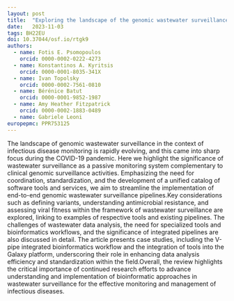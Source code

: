 ```yaml
---
layout: post
title:  "Exploring the landscape of the genomic wastewater surveillance ecosystem: a roadmap towards standardization"
date:   2023-11-03
tags: BH22EU
doi: 10.37044/osf.io/rtgk9
authors:
  - name: Fotis E. Psomopoulos
    orcid: 0000-0002-0222-4273
  - name: Konstantinos A. Kyritsis
    orcid: 0000-0001-8035-341X
  - name: Ivan Topolsky
    orcid: 0000-0002-7561-0810
  - name: Bérénice Batut
    orcid: 0000-0001-9852-1987
  - name: Amy Heather Fitzpatrick
    orcid: 0000-0002-1883-0489
  - name: Gabriele Leoni
europepmc: PPR753125
---
```


The landscape of genomic wastewater surveillance in the context of infectious disease monitoring is rapidly evolving, and this came into sharp focus during the COVID-19 pandemic. Here we highlight the significance of wastewater surveillance as a passive monitoring system complementary to clinical genomic surveillance activities. Emphasizing the need for coordination, standardization, and the development of a unified catalog of software tools and services, we aim to streamline the implementation of end-to-end genomic wastewater surveillance pipelines.Key considerations such as defining variants, understanding antimicrobial resistance, and assessing viral fitness within the framework of wastewater surveillance are explored, linking to examples of respective tools and existing pipelines. The challenges of wastewater data analysis, the need for specialized tools and bioinformatics workflows, and the significance of integrated pipelines are also discussed in detail. The article presents case studies, including the V-pipe integrated bioinformatics workflow and the integration of tools into the Galaxy platform, underscoring their role in enhancing data analysis efficiency and standardization within the field.Overall, the review highlights the critical importance of continued research efforts to advance understanding and implementation of bioinformatic approaches in wastewater surveillance for the effective monitoring and management of infectious diseases.

